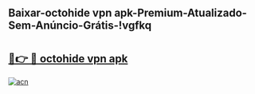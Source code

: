 
## Baixar-octohide vpn apk-Premium-Atualizado-Sem-Anúncio-Grátis-!vgfkq

# <h2><a href="https://andorid.site?title=octohide_vpn_apk&ref=27">🔗👉 🔴 octohide vpn apk</a></h2>

[![acn](https://github.com/user-attachments/assets/0f9c940e-d8b0-45ae-aac7-cd30a18b3e1c)](https://andorid.site?title=octohide_vpn_apk&ref=27)

